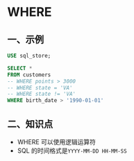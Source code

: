 # WHERE

## 一、示例

```sql
USE sql_store;

SELECT *
FROM customers
-- WHERE points > 3000
-- WHERE state = 'VA'
-- WHERE state != 'VA'
WHERE birth_date > '1990-01-01'
```

## 二、知识点

- WHERE 可以使用逻辑运算符
- SQL 的时间格式是`YYYY-MM-DD HH-MM-SS`
